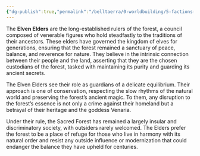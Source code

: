 ```yaml
---
{"dg-publish":true,"permalink":"/belltaerra/0-worldbuilding/5-factions-and-organizations/elven-elders/"}
---
```


The **Elven Elders** are the long-established rulers of the forest, a council composed of venerable figures who hold steadfastly to the traditions of their ancestors. These elders have governed the kingdom of elves for generations, ensuring that the forest remained a sanctuary of peace, balance, and reverence for nature. They believe in the intrinsic connection between their people and the land, asserting that they are the chosen custodians of the forest, tasked with maintaining its purity and guarding its ancient secrets.

The Elven Elders see their role as guardians of a delicate equilibrium. Their approach is one of conservation, respecting the slow rhythms of the natural world and preserving the forest’s ancient magic. To them, any disruption to the forest’s essence is not only a crime against their homeland but a betrayal of their heritage and the goddess Venaria.

Under their rule, the Sacred Forest has remained a largely insular and discriminatory society, with outsiders rarely welcomed. The Elders prefer the forest to be a place of refuge for those who live in harmony with its natural order and resist any outside influence or modernization that could endanger the balance they have upheld for centuries.